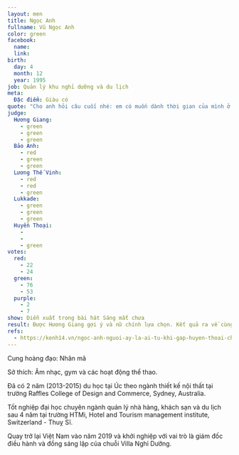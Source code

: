 ```yaml
---
layout: men
title: Ngọc Anh
fullname: Vũ Ngọc Anh
color: green
facebook:
  name: 
  link: 
birth:
  day: 4
  month: 12
  year: 1995
job: Quản lý khu nghỉ dưỡng và du lịch
meta:
  Đặc điểm: Giàu có
quote: "Cho anh hỏi câu cuối nhé: em có muốn dành thời gian của mình ở thôn Hạnh Phúc cùng với anh không?"
judge:
  Hương Giang:
    - green
    - green
    - green
  Bảo Anh:
    - red
    - green
    - green
  Lương Thế Vinh:
    - red
    - red
    - green
  Lukkade:
    - green
    - green
    - green
  Huyền Thoại:
    -
    -
    - green
votes:
  red:
    - 22
    - 24
  green:
    - 76
    - 53
  purple:
    - 2
    - 7
show: Diễn xuất trong bài hát Sáng mắt chưa
result: Được Hương Giang gợi ý và nữ chính lựa chọn. Kết quả ra về cùng nữ chính.
refs:
  - https://kenh14.vn/ngoc-anh-nguoi-ay-la-ai-tu-khi-gap-huyen-thoai-chua-he-thay-co-ay-co-thai-do-kiem-soat-hay-gat-gao-2020053014534683.chn
---
```

Cung hoàng đạo: Nhân mã

Sở thích: Âm nhạc, gym và các hoạt động thể thao.

Đã có 2 năm (2013-2015) du học tại Úc theo ngành thiết kế nội thất tại trường Raffles College of Design and Commerce, Sydney, Australia.

Tốt nghiệp đại học chuyên ngành quản lý nhà hàng, khách sạn và du lịch sau 4 năm tại trường HTMi, Hotel and Tourism management institute, Switzerland - Thuỵ Sĩ.

Quay trở lại Việt Nam vào năm 2019 và khởi nghiệp với vai trò là giám đốc điều hành và đồng sáng lập của chuỗi Villa Nghỉ Dưỡng.